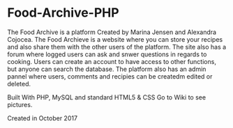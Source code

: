 # Food-Archive-PHP

The Food Archive is a platform Created by Marina Jensen and Alexandra Cojocea.
The Food Archieve is a website where you can store your recipes and also share them with the other users of the platform. 
The site also has a forum where logged users can ask and snwer questions in regards to cooking. Users can create an account to have access to other functions, but anyone can search the database. The platform also has an admin pannel where users, comments and recipies can be createdm edited or deleted.

Built With PHP, MySQL and standard HTML5 & CSS
Go to Wiki to see pictures.



Created in October 2017
